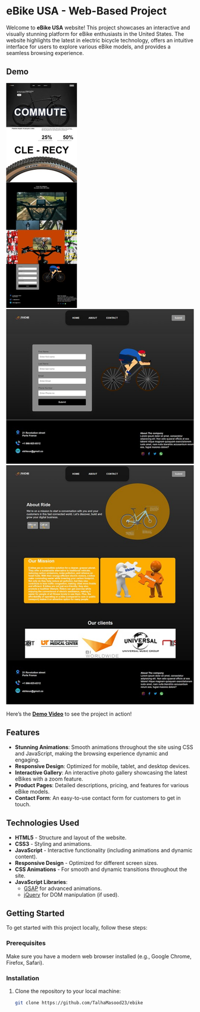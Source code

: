 # eBike USA - Web-Based Project 

Welcome to **eBike USA** website! This project showcases an interactive and visually stunning platform for eBike enthusiasts in the United States. The website highlights the latest in electric bicycle technology, offers an intuitive interface for users to explore various eBike models, and provides a seamless browsing experience.

## Demo

![eBike USA Website Demo home](image/001.jpeg)  
![eBike USA Website Demo contact](image/002.jpeg)  
![eBike USA Website Demo about](image/003.jpeg)  

Here’s the **[Demo Video](https://www.linkedin.com/posts/talha-masood-1st-7a8036285_ebike-laravel-javascript-activity-7301191717137858560-SZ8M?utm_source=share&utm_medium=member_android&rcm=ACoAAEU87_ABU3MT67sR-3fwY06dGiLqMK5waZ4)** to see the project in action!

## Features

- **Stunning Animations**: Smooth animations throughout the site using CSS and JavaScript, making the browsing experience dynamic and engaging.
- **Responsive Design**: Optimized for mobile, tablet, and desktop devices.
- **Interactive Gallery**: An interactive photo gallery showcasing the latest eBikes with a zoom feature.
- **Product Pages**: Detailed descriptions, pricing, and features for various eBike models.
- **Contact Form**: An easy-to-use contact form for customers to get in touch.

## Technologies Used

- **HTML5** - Structure and layout of the website.
- **CSS3** - Styling and animations.
- **JavaScript** - Interactive functionality (including animations and dynamic content).
- **Responsive Design** - Optimized for different screen sizes.
- **CSS Animations** - For smooth and dynamic transitions throughout the site.
- **JavaScript Libraries**: 
  - [GSAP](https://greensock.com/gsap/) for advanced animations.
  - [jQuery](https://jquery.com/) for DOM manipulation (if used).

## Getting Started

To get started with this project locally, follow these steps:

### Prerequisites

Make sure you have a modern web browser installed (e.g., Google Chrome, Firefox, Safari).

### Installation

1. Clone the repository to your local machine:
   ```bash
   git clone https://github.com/TalhaMasood23/ebike
